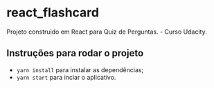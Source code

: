 # react_flashcard

Projeto construido em React para Quiz de Perguntas. - Curso Udacity.

## Instruções para rodar o projeto

* `yarn install` para instalar as dependências;
* `yarn start` para inciar o aplicativo.
